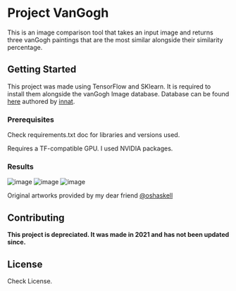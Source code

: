 
# Project VanGogh

This is an image comparison tool that takes an input image and returns three vanGogh paintings that are the most similar
alongside their similarity percentage. 

## Getting Started
This project was made using TensorFlow and SKlearn. It is required to install them alongside the vanGogh Image database.
Database can be found [here](https://www.kaggle.com/ipythonx) authored by [innat](https://github.com/innat).

### Prerequisites
Check requirements.txt doc for libraries and versions used. 

Requires a TF-compatible GPU. I used NVIDIA packages.

### Results

![image](https://github.com/user-attachments/assets/0b8f843e-53c6-4922-8e09-c8ec09388232)
![image](https://github.com/user-attachments/assets/2871dcb1-66ec-416b-bc62-4ec05d3305de)
![image](https://github.com/user-attachments/assets/ca5455f7-6f8e-4f97-ad10-afe0c662c622)

Original artworks provided by my dear friend [@oshaskell](https://github.com/oshaskell)

## Contributing

**This project is depreciated. It was made in 2021 and has not been updated since.**

## License

Check License.
